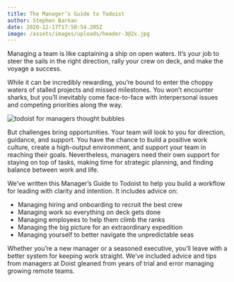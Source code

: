 ```yaml
---
title: The Manager’s Guide to Todoist
author: Stephen Barkan
date: 2020-12-17T17:58:54.205Z
image: /assets/images/uploads/header-3@2x.jpg
---
```

Managing a team is like captaining a ship on open waters. It’s your job to steer the sails in the right direction, rally your crew on deck, and make the voyage a success.

While it can be incredibly rewarding, you’re bound to enter the choppy waters of stalled projects and missed milestones. You won’t encounter sharks, but you’ll inevitably come face-to-face with interpersonal issues and competing priorities along the way.

![todoist for managers thought bubbles](https://25r4fj22vjh18a4i91qamh06-wpengine.netdna-ssl.com/wp-content/uploads/2020/11/blog_todoist-for-managers_1.png)

But challenges bring opportunities. Your team will look to you for direction, guidance, and support. You have the chance to build a positive work culture, create a high-output environment, and support your team in reaching their goals. Nevertheless, managers need their own support for staying on top of tasks, making time for strategic planning, and finding balance between work and life.

We’ve written this Manager’s Guide to Todoist to help you build a workflow for leading with clarity and intention. It includes advice on:

* Managing hiring and onboarding to recruit the best crew
* Managing work so everything on deck gets done
* Managing employees to help them climb the ranks
* Managing the big picture for an extraordinary expedition
* Managing yourself to better navigate the unpredictable seas

Whether you’re a new manager or a seasoned executive, you’ll leave with a better system for keeping work straight. We’ve included advice and tips from managers at Doist gleaned from years of trial and error managing growing remote teams.